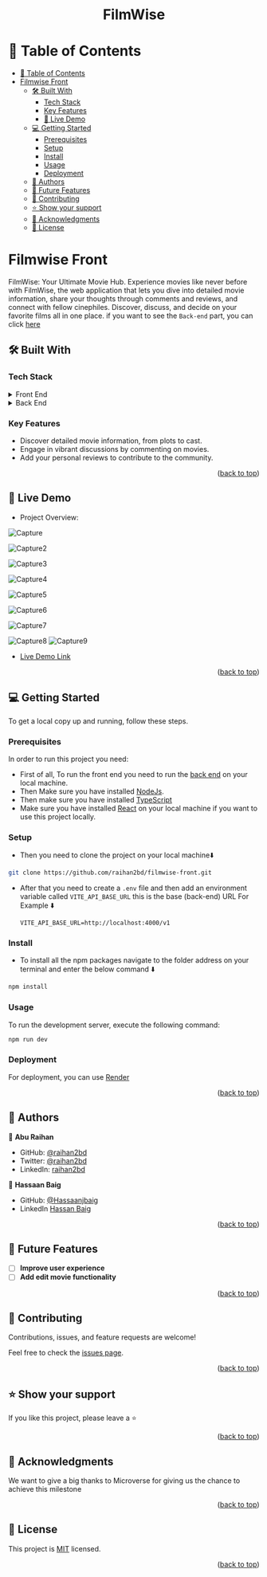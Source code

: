 <a name="readme-top"></a>
<h1 align='center'>FilmWise</h1>


# 📗 Table of Contents

- [📗 Table of Contents](#-table-of-contents)
- [ Filmwise Front ](#-My-Blog-App-)
  - [🛠 Built With ](#-built-with-)
    - [Tech Stack ](#tech-stack-)
    - [Key Features ](#key-features-)
    - [🚀 Live Demo](#live-demo)
  - [💻 Getting Started ](#-getting-started-)
    - [Prerequisites](#prerequisites)
    - [Setup](#setup)
    - [Install](#install)
    - [Usage](#usage)
    - [Deployment](#deployment)
  - [👥 Authors ](#-authors-)
  - [🔭 Future Features ](#-future-features-)
  - [🤝 Contributing ](#-contributing-)
  - [⭐️ Show your support ](#️-show-your-support-)
  - [🙏 Acknowledgments ](#-acknowledgments-)
  - [📝 License ](#-license-)


# Filmwise Front <a name="about-project"></a>
FilmWise: Your Ultimate Movie Hub. Experience movies like never before with FilmWise, the web application that lets you dive into detailed movie information, share your thoughts through comments and reviews, and connect with fellow cinephiles. Discover, discuss, and decide on your favorite films all in one place. if you want to see the `Back-end` part, you can click [here](https://github.com/raihan2bd/filmwise)

## 🛠 Built With <a name="built-with"></a>
### Tech Stack <a name="tech-stack"></a>

<details>
  <summary>Front End</summary>
  <ul>
    <li>React</li>
    <li>Redux</li>
    <li>TypeScript</li>
    <li>Tailwind</li>
    <li>Html</li>
    <li>CSS</li>
  </ul>
</details>

<details>
  <summary>Back End</summary>
  <ul>
    <li>Golang(go)</li>
    <li>PostgreSQL</li>
    <li>JWT Authentication</li>
  </ul>
</details>


### Key Features <a name="key-features"></a>

- Discover detailed movie information, from plots to cast.
- Engage in vibrant discussions by commenting on movies.
- Add your personal reviews to contribute to the community.

<p align="right">(<a href="#readme-top">back to top</a>)</p>

## 🚀 Live Demo <a name="live-demo"></a>
- Project Overview:

![Capture](https://github-production-user-asset-6210df.s3.amazonaws.com/35267447/269177343-28e03d43-c9c2-493b-ab4a-447884cb80e5.PNG)

![Capture2](https://github-production-user-asset-6210df.s3.amazonaws.com/35267447/269177383-fad4b05b-868f-4721-8a15-3ae2219d2791.PNG)

![Capture3](https://github-production-user-asset-6210df.s3.amazonaws.com/35267447/269177404-dd500d3f-1077-4c39-ae5e-0e139991e903.PNG)

![Capture4](https://github-production-user-asset-6210df.s3.amazonaws.com/35267447/269177423-ffb82686-4413-43a0-9814-9125da5b6722.PNG)

![Capture5](https://github-production-user-asset-6210df.s3.amazonaws.com/35267447/269177434-0e2a5f53-b5d4-4395-9639-43f29c78d0ad.PNG)

![Capture6](https://github-production-user-asset-6210df.s3.amazonaws.com/35267447/269177442-f659f94b-f9a1-47fd-90c7-495d88cbd191.PNG)

![Capture7](https://github-production-user-asset-6210df.s3.amazonaws.com/35267447/269177463-2f08dc17-2fb2-479d-a759-d6e4213e6865.PNG)

![Capture8](https://github-production-user-asset-6210df.s3.amazonaws.com/35267447/269177469-9f97149a-e199-4e24-92e4-6891bae9360d.PNG)
![Capture9](https://github-production-user-asset-6210df.s3.amazonaws.com/35267447/269177483-7a8bada7-b3c8-4a6d-977e-7a3cb6d8e464.PNG)



- [Live Demo Link](https://filmwise-front.vercel.app/)

<p align="right">(<a href="#readme-top">back to top</a>)</p>

## 💻 Getting Started <a name="getting-started"></a>

To get a local copy up and running, follow these steps.

### Prerequisites

In order to run this project you need:
- First of all, To run the front end you need to run the [back end](https://github.com/raihan2bd/filmwise) on your local machine.
- Then Make sure you have installed [NodeJs](https://nodejs.org).
- Then make sure you have installed [TypeScript](https://www.typescriptlang.org/)
- Make sure you have installed [React](https://reactjs.org/) on your local machine if you want to use this project locally.

### Setup

- Then you need to clone the project on your local machine⬇️
``` bash
git clone https://github.com/raihan2bd/filmwise-front.git
```
- After that you need to create a `.env` file and then add an environment variable called `VITE_API_BASE_URL` this is the base (back-end) URL For Example ⬇️
  ```
  VITE_API_BASE_URL=http://localhost:4000/v1
  ```
### Install

- To install all the npm packages navigate to the folder address on your terminal and enter the below command ⬇️
``` bash
npm install
```

### Usage

To run the development server, execute the following command:

```sh
npm run dev
```

### Deployment

For deployment, you can use [Render](https://vercel.com/)

<p align="right">(<a href="#readme-top">back to top</a>)</p>


## 👥 Authors <a name="author"></a>

👤 **Abu Raihan**

- GitHub: [@raihan2bd](https://github.com/raihan2bd)
- Twitter: [@raihan2bd](https://twitter.com/raihan2bd)
- LinkedIn: [raihan2bd](https://linkedin.com/in/raihan2bd)

👤 **Hassaan Baig**

- GitHub: [@Hassaanjbaig](https://github.com/Hassaanjbaig-code/)
- LinkedIn [Hassan Baig](https://linkedin.com/in/hassaan-jawwad=baig)

<p align="right">(<a href="#readme-top">back to top</a>)</p>


## 🔭 Future Features <a name="future-features"></a>

- [ ] **Improve user experience**
- [ ] **Add edit movie functionality**

<p align="right">(<a href="#readme-top">back to top</a>)</p>


## 🤝 Contributing <a name="contributing"></a>

Contributions, issues, and feature requests are welcome!

Feel free to check the [issues page](https://github.com/raihan2bd/filmwise/issues).

<p align="right">(<a href="#readme-top">back to top</a>)</p>


## ⭐️ Show your support <a name="support"></a>

If you like this project, please leave a ⭐️

<p align="right">(<a href="#readme-top">back to top</a>)</p>


## 🙏 Acknowledgments <a name="acknowledgements"></a>

We want to give a big thanks to Microverse for giving us the chance to achieve this milestone

<p align="right">(<a href="#readme-top">back to top</a>)</p>


## 📝 License <a name="license"></a>

This project is [MIT](./LICENSE) licensed.

<p align="right">(<a href="#readme-top">back to top</a>)</p>
